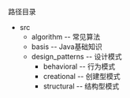 路径目录  
* src  
    * algorithm -- 常见算法
    * basis -- Java基础知识
    * design_patterns -- 设计模式  
        * behavioral -- 行为模式  
        * creational -- 创建型模式  
        * structural -- 结构型模式